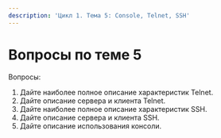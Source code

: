 ```yaml
---
description: 'Цикл 1. Тема 5: Console, Telnet, SSH'
---
```


# Вопросы по теме 5

Вопросы:  
1. Дайте наиболее полное описание характеристик Telnet.  
2. Дайте описание сервера и клиента Telnet.  
3. Дайте наиболее полное описание характеристик SSH.  
4. Дайте описание сервера и клиента SSH.  
5. Дайте описание использования консоли.

